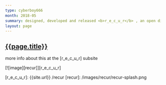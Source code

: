 ```yaml
---
type: cyberboy666
month: 2018-05
summary: designed, developed and released <b>r_e_c_u_r</b> , an open diy video sampler for live performance
layout: page
---
```


## [ {{page.title}} ]({{page.url}})

more info about this at the [r_e_c_u_r] subsite

[![image][recur]][r_e_c_u_r]

[r_e_c_u_r]: {{site.url}} /recur
[recur]: /images/recur/recur-splash.png